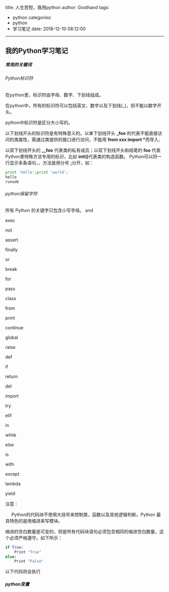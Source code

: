 title: 人生苦短，我用python
author: Gosthand
tags:
  - python
categories:
  - python
  - 学习笔记
date: 2018-12-10 08:12:00
---
## 我的Python学习笔记


##### 常用的关键词
###### Python标识符
在python里，标识符由字母、数字、下划线组成。

在python中，所有的标识符可以包括英文、数字以及下划线(_)，但不能以数字开头。

python中标识符是区分大小写的。

以下划线开头的标识符是有特殊意义的。以单下划线开头 <b>_foo</b> 的代表不能直接访问的类属性，需通过类提供的接口进行访问，不能用 <b>from xxx import *</b>而导入;

以双下划线开头的 <b>__foo</b> 代表类的私有成员；以双下划线开头和结尾的 <b>__foo__</b> 代表Python里特殊方法专用的标识，比如 <b>__init__()</b>代表类的构造函数。
Python可以同一行显示多条语句，，方法是用分号 <b>;</b>分开，如：

```Python
print 'hello';print 'world';
hello
runoob
```
###### python保留字符
所有 Python 的关键字只包含小写字母。
 and 
 
 exec 
 
 not 
 
 assert 
 
 finally 
 
 or 
 
 break 
 
 for 
 
 pass 
 
 class 
 
 from 
 
 print 
 
 continue
 
 global
 
 raise
 
 def 
 
 if 
 
 return 
 
 del 
 
 import 
 
 try 
 
 elif 
 
 in 
 
 while
 
 else 
 
 is 
 
 with
 
 except 
 
 lambda 
 
 yield
 
 注意：
 
 &nbsp;&nbsp; &nbsp;&nbsp;Python的代码块不使用大括号来控制类，函数以及其他逻辑判断。Python 最具特色的是用缩进来写模块。
 
 缩进的空白数量是可变的，但是所有代码块语句必须包含相同的缩进空白数量，这个必须严格遵守。如下所示：
 
 ```Python
 if True:
     Print "True"
 else:
     Print "False"
 ```
 
 以下代码将会执行

##### python变量
